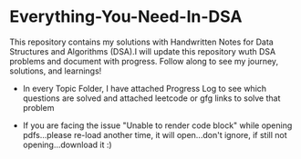 # Everything-You-Need-In-DSA
This repository contains my solutions with Handwritten Notes for Data Structures and Algorithms (DSA).I will update this repository wuth DSA problems and document with progress. Follow along to see my journey, solutions, and learnings!

- In every Topic Folder, I have attached Progress Log to see which questions are solved and attached leetcode or gfg links to solve that problem

- If you are facing the issue "Unable to render code block" while opening pdfs...please re-load another time, it will open...don't ignore, if still not opening...download it :)
